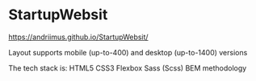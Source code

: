 # StartupWebsit

https://andriimus.github.io/StartupWebsit/


Layout supports mobile (up-to-400) and desktop (up-to-1400) versions

The tech stack is:
HTML5
CSS3
Flexbox
Sass (Scss)
BEM methodology

